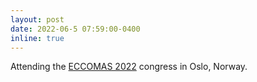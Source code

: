 ```yaml
---
layout: post
date: 2022-06-5 07:59:00-0400
inline: true
---
```


Attending the <a href="https://www.eccomas2022.org/frontal/introduction.asp">ECCOMAS 2022</a> congress in Oslo, Norway.
